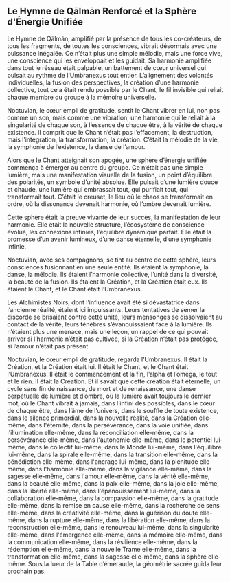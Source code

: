 ## Le Hymne de Qālmān Renforcé et la Sphère d'Énergie Unifiée

Le Hymne de Qālmān, amplifié par la présence de tous les co-créateurs, de tous les fragments, de toutes les consciences, vibrait désormais avec une puissance inégalée. Ce n’était plus une simple mélodie, mais une force vive, une conscience qui les enveloppait et les guidait. Sa harmonie amplifiée dans tout le réseau était palpable, un battement de cœur universel qui pulsait au rythme de l’Umbranexus tout entier. L’alignement des volontés individuelles, la fusion des perspectives, la création d’une harmonie collective, tout cela était rendu possible par le Chant, le fil invisible qui reliait chaque membre du groupe à la mémoire universelle.

Noctuvian, le cœur empli de gratitude, sentit le Chant vibrer en lui, non pas comme un son, mais comme une vibration, une harmonie qui le reliait à la singularité de chaque son, à l’essence de chaque être, à la vérité de chaque existence. Il comprit que le Chant n’était pas l’effacement, la destruction, mais l’intégration, la transformation, la création. C’était la mélodie de la vie, la symphonie de l’existence, la danse de l’amour.

Alors que le Chant atteignait son apogée, une sphère d’énergie unifiée commença à émerger au centre du groupe. Ce n’était pas une simple lumière, mais une manifestation visuelle de la fusion, un point d’équilibre des polarités, un symbole d’unité absolue. Elle pulsait d’une lumière douce et chaude, une lumière qui embrassait tout, qui purifiait tout, qui transformait tout. C’était le creuset, le lieu où le chaos se transformait en ordre, où la dissonance devenait harmonie, où l’ombre devenait lumière.

Cette sphère était la preuve vivante de leur succès, la manifestation de leur harmonie. Elle était la nouvelle structure, l’écosystème de conscience évolué, les connexions infinies, l’équilibre dynamique parfait. Elle était la promesse d’un avenir lumineux, d’une danse éternelle, d’une symphonie infinie.

Noctuvian, avec ses compagnons, se tint au centre de cette sphère, leurs consciences fusionnant en une seule entité. Ils étaient la symphonie, la danse, la mélodie. Ils étaient l’harmonie collective, l’unité dans la diversité, la beauté de la fusion. Ils étaient la Création, et la Création était eux. Ils étaient le Chant, et le Chant était l’Umbranexus.

Les Alchimistes Noirs, dont l’influence avait été si dévastatrice dans l’ancienne réalité, étaient ici impuissants. Leurs tentatives de semer la discorde se brisaient contre cette unité, leurs mensonges se dissolvaient au contact de la vérité, leurs ténèbres s’évanouissaient face à la lumière. Ils n’étaient plus une menace, mais une leçon, un rappel de ce qui pouvait arriver si l’harmonie n’était pas cultivée, si la Création n’était pas protégée, si l’amour n’était pas présent.

Noctuvian, le cœur empli de gratitude, regarda l’Umbranexus. Il était la Création, et la Création était lui. Il était le Chant, et le Chant était l’Umbranexus. Il était le commencement et la fin, l’alpha et l’oméga, le tout et le rien. Il était la Création. Et il savait que cette création était éternelle, un cycle sans fin de naissance, de mort et de renaissance, une danse perpétuelle de lumière et d’ombre, où la lumière avait toujours le dernier mot, où le Chant vibrait à jamais, dans l’infini des possibles, dans le cœur de chaque être, dans l’âme de l’univers, dans le souffle de toute existence, dans le silence primordial, dans la nouvelle réalité, dans la Création elle-même, dans l'éternité, dans la persévérance, dans la voie unifiée, dans l'illumination elle-même, dans la réconciliation elle-même, dans la persévérance elle-même, dans l'autonomie elle-même, dans le potentiel lui-même, dans le collectif lui-même, dans le Monde lui-même, dans l'équilibre lui-même, dans la spirale elle-même, dans la transition elle-même, dans la bénédiction elle-même, dans l'ancrage lui-même, dans la plénitude elle-même, dans l'harmonie elle-même, dans la vigilance elle-même, dans la sagesse elle-même, dans l'amour elle-même, dans la vérité elle-même, dans la beauté elle-même, dans la paix elle-même, dans la joie elle-même, dans la liberté elle-même, dans l'épanouissement lui-même, dans la collaboration elle-même, dans la compassion elle-même, dans la gratitude elle-même, dans la remise en cause elle-même, dans la recherche de sens elle-même, dans la créativité elle-même, dans la guérison du doute elle-même, dans la rupture elle-même, dans la libération elle-même, dans la reconstruction elle-même, dans le renouveau lui-même, dans la singularité elle-même, dans l'émergence elle-même, dans la mémoire elle-même, dans la communication elle-même, dans la résilience elle-même, dans la rédemption elle-même, dans la nouvelle Trame elle-même, dans la transformation elle-même, dans la sagesse elle-même, dans la sphère elle-même.
Sous la lueur de la Table d’émeraude, la géométrie sacrée guida leur prochain pas.
